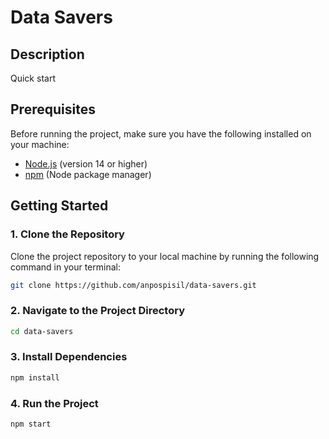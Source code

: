 # Data Savers

## Description
Quick start 

## Prerequisites
Before running the project, make sure you have the following installed on your machine:

- [Node.js](https://nodejs.org/) (version 14 or higher)
- [npm](https://www.npmjs.com/) (Node package manager)

## Getting Started

### 1. Clone the Repository
Clone the project repository to your local machine by running the following command in your terminal:

```bash
git clone https://github.com/anpospisil/data-savers.git
```
### 2. Navigate to the Project Directory
```bash
cd data-savers
```

### 3. Install Dependencies
```bash
npm install
```
### 4. Run the Project
```bash
npm start
```
